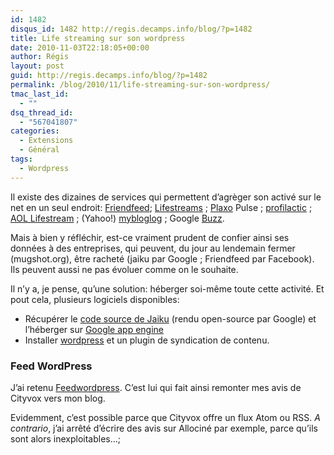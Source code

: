 ```yaml
---
id: 1482
disqus_id: 1482 http://regis.decamps.info/blog/?p=1482
title: Life streaming sur son wordpress
date: 2010-11-03T22:18:05+00:00
author: Régis
layout: post
guid: http://regis.decamps.info/blog/?p=1482
permalink: /blog/2010/11/life-streaming-sur-son-wordpress/
tmac_last_id:
  - ""
dsq_thread_id:
  - "567041807"
categories:
  - Extensions
  - Général
tags:
  - Wordpress
---
```

Il existe des dizaines de services qui permettent d’agrèger son activé sur le net en un seul endroit: [Friendfeed](http://www.friendfeed.com/); [Lifestreams](http://lifestrea.ms/) ; [Plaxo](http://www.plaxo.com/) Pulse ; [profilactic](http://www.profilactic.com/) ; [AOL Lifestream](http://lifestream.aol.com/) ; (Yahoo!) [mybloglog](http://www.mybloglog.com/) ; Google [Buzz](http://www.google.com/buzz).

Mais à bien y réfléchir, est-ce vraiment prudent de confier ainsi ses données à des entreprises, qui peuvent, du jour au lendemain fermer (mugshot.org), être racheté (jaiku par Google ; Friendfeed par Facebook). Ils peuvent aussi ne pas évoluer comme on le souhaite.

Il n’y a, je pense, qu’une solution: héberger soi-même toute cette activité. Et pout cela, plusieurs logiciels disponibles:

  * Récupérer le [code source de Jaiku](http://code.google.com/p/jaikuengine/) (rendu open-source par Google) et l’héberger sur [Google app engine](code.google.com/appengine/) 
  * Installer [wordpress](http://wordpress.org/) et un plugin de syndication de contenu.

### Feed WordPress

J’ai retenu [Feedwordpress](http://feedwordpress.radgeek.com/). C’est lui qui fait ainsi remonter mes avis de Cityvox vers mon blog.

Evidemment, c’est possible parce que Cityvox offre un flux Atom ou RSS. _A contrario_, j’ai arrêté d’écrire des avis sur Allociné par exemple, parce qu’ils sont alors inexploitables…;
